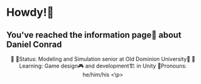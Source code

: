 # Howdy!🤠

## You've reached the information page📰 about Daniel Conrad

<p align="center">
📌
🚨Status: Modeling and Simulation senior at Old Dominion University🏫
🌱Learning: Game design🎮 and development🏗️ in Unity
🧔Pronouns: he/him/his
<\p>

<!--
**MapleSapphire/MapleSapphire** is a ✨ _special_ ✨ repository because its `README.md` (this file) appears on your GitHub profile.

Here are some ideas to get you started:

- 🔭 I’m currently working on ...
- 🌱 I’m currently learning ...
- 👯 I’m looking to collaborate on ...
- 🤔 I’m looking for help with ...
- 💬 Ask me about ...
- 📫 How to reach me: ...
- 😄 Pronouns: ...
- ⚡ Fun fact: ...
-->
